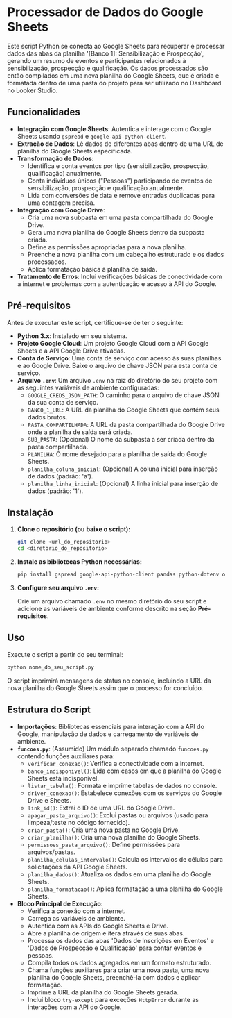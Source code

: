# Processador de Dados do Google Sheets

Este script Python se conecta ao Google Sheets para recuperar e processar dados das abas da planilha '[Banco 1]: Sensibilização e Prospecção', gerando um resumo de eventos e participantes relacionados à sensibilização, prospecção e qualificação. Os dados processados são então compilados em uma nova planilha do Google Sheets, que é criada e formatada dentro de uma pasta do projeto para ser utilizado no Dashboard no Looker Studio.

## Funcionalidades

* **Integração com Google Sheets**: Autentica e interage com o Google Sheets usando `gspread` e `google-api-python-client`.
* **Extração de Dados**: Lê dados de diferentes abas dentro de uma URL de planilha do Google Sheets especificada.
* **Transformação de Dados**:
    * Identifica e conta eventos por tipo (sensibilização, prospecção, qualificação) anualmente.
    * Conta indivíduos únicos ("Pessoas") participando de eventos de sensibilização, prospecção e qualificação anualmente.
    * Lida com conversões de data e remove entradas duplicadas para uma contagem precisa.
* **Integração com Google Drive**:
    * Cria uma nova subpasta em uma pasta compartilhada do Google Drive.
    * Gera uma nova planilha do Google Sheets dentro da subpasta criada.
    * Define as permissões apropriadas para a nova planilha.
    * Preenche a nova planilha com um cabeçalho estruturado e os dados processados.
    * Aplica formatação básica à planilha de saída.
* **Tratamento de Erros**: Inclui verificações básicas de conectividade com a internet e problemas com a autenticação e acesso à API do Google.

## Pré-requisitos

Antes de executar este script, certifique-se de ter o seguinte:

* **Python 3.x**: Instalado em seu sistema.
* **Projeto Google Cloud**: Um projeto Google Cloud com a API Google Sheets e a API Google Drive ativadas.
* **Conta de Serviço**: Uma conta de serviço com acesso às suas planilhas e ao Google Drive. Baixe o arquivo de chave JSON para esta conta de serviço.
* **Arquivo `.env`**: Um arquivo `.env` na raiz do diretório do seu projeto com as seguintes variáveis de ambiente configuradas:
    * `GOOGLE_CREDS_JSON_PATH`: O caminho para o arquivo de chave JSON da sua conta de serviço.
    * `BANCO_1_URL`: A URL da planilha do Google Sheets que contém seus dados brutos.
    * `PASTA_COMPARTILHADA`: A URL da pasta compartilhada do Google Drive onde a planilha de saída será criada.
    * `SUB_PASTA`: (Opcional) O nome da subpasta a ser criada dentro da pasta compartilhada.
    * `PLANILHA`: O nome desejado para a planilha de saída do Google Sheets.
    * `planilha_coluna_inicial`: (Opcional) A coluna inicial para inserção de dados (padrão: 'a').
    * `planilha_linha_inicial`: (Opcional) A linha inicial para inserção de dados (padrão: '1').

## Instalação

1.  **Clone o repositório (ou baixe o script):**

    ```bash
    git clone <url_do_repositorio>
    cd <diretorio_do_repositorio>
    ```

2.  **Instale as bibliotecas Python necessárias:**

    ```bash
    pip install gspread google-api-python-client pandas python-dotenv oauth2client
    ```

3.  **Configure seu arquivo `.env`:**

    Crie um arquivo chamado `.env` no mesmo diretório do seu script e adicione as variáveis de ambiente conforme descrito na seção **Pré-requisitos**.

## Uso

Execute o script a partir do seu terminal:

```bash
python nome_do_seu_script.py
```

O script imprimirá mensagens de status no console, incluindo a URL da nova planilha do Google Sheets assim que o processo for concluído.

## Estrutura do Script

* **Importações**: Bibliotecas essenciais para interação com a API do Google, manipulação de dados e carregamento de variáveis de ambiente.
* **`funcoes.py`**: (Assumido) Um módulo separado chamado `funcoes.py` contendo funções auxiliares para:
    * `verificar_conexao()`: Verifica a conectividade com a internet.
    * `banco_indisponivel()`: Lida com casos em que a planilha do Google Sheets está indisponível.
    * `listar_tabela()`: Formata e imprime tabelas de dados no console.
    * `driver_conexao()`: Estabelece conexões com os serviços do Google Drive e Sheets.
    * `link_id()`: Extrai o ID de uma URL do Google Drive.
    * `apagar_pasta_arquivo()`: Exclui pastas ou arquivos (usado para limpeza/teste no código fornecido).
    * `criar_pasta()`: Cria uma nova pasta no Google Drive.
    * `criar_planilha()`: Cria uma nova planilha do Google Sheets.
    * `permissoes_pasta_arquivo()`: Define permissões para arquivos/pastas.
    * `planilha_celulas_intervalo()`: Calcula os intervalos de células para solicitações da API Google Sheets.
    * `planilha_dados()`: Atualiza os dados em uma planilha do Google Sheets.
    * `planilha_formatacao()`: Aplica formatação a uma planilha do Google Sheets.
* **Bloco Principal de Execução**:
    * Verifica a conexão com a internet.
    * Carrega as variáveis de ambiente.
    * Autentica com as APIs do Google Sheets e Drive.
    * Abre a planilha de origem e itera através de suas abas.
    * Processa os dados das abas 'Dados de Inscrições em Eventos' e 'Dados de Prospecção e Qualificação' para contar eventos e pessoas.
    * Compila todos os dados agregados em um formato estruturado.
    * Chama funções auxiliares para criar uma nova pasta, uma nova planilha do Google Sheets, preenchê-la com dados e aplicar formatação.
    * Imprime a URL da planilha do Google Sheets gerada.
    * Inclui bloco `try-except` para exceções `HttpError` durante as interações com a API do Google.